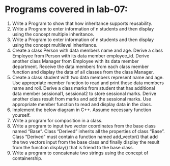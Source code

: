 
<h1>Programs covered in lab-07:</h1>
    <ol>
        <li>Write a Program to show that how inheritance supports reusability.</li>
        <li>Write a Program to enter information of n students and then display using the concept multiple inheritance.</li>
        <li>Write a Program to enter information of n students and then display using the concept multilevel inheritance.</li>
        <li>Create a class Person with data members name and age. Derive a class Employee from Person with its data member employee_id. Derive another class Manager from Employee with its data member department. Receive the data members from each class member function and display the data of all classes from the class Manager.</li>
        <li>Create a class student with two data members represent name and age. Use appropriate member function to read and print these data members name and roll. Derive a class marks from student that has additional data member sessional1, sessional2 to store sessional marks. Derive another class result from marks and add the sessional marks. Use appropriate member function to read and display data in the class.</li>
        <li>Implement the below diagram in C++. Assume necessary function yourself.</li>
        <li>Write a program for composition in a class.</li>
        <li>Write a program to input two vector coordinates from the base class named “Base”. Class “Derived” inherits all the properties of class “Base”. Class “Derived” must contain a function named add_vector() that add the two vectors input from the base class and finally display the result from the function display() that is friend to the base class.</li>
        <li>Write a program to concatenate two strings using the concept of containership.</li>
</ol>

